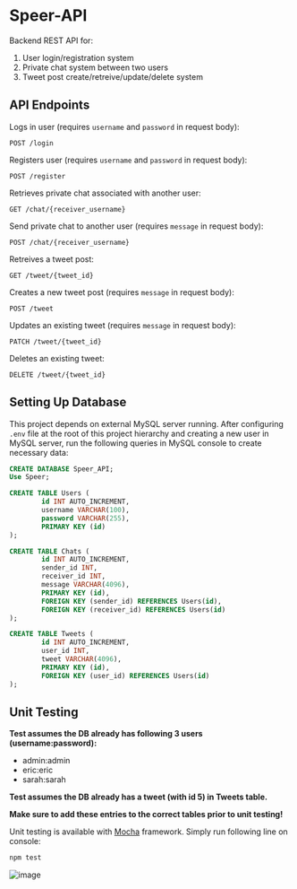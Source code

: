 # Speer-API
Backend REST API for:
1) User login/registration system
2) Private chat system between two users
3) Tweet post create/retreive/update/delete system

## API Endpoints
Logs in user (requires ``username`` and ``password`` in request body):
```HTTP
POST /login
```
Registers user (requires ``username`` and ``password`` in request body):
```HTTP
POST /register
```
Retrieves private chat associated with another user:
```HTTP
GET /chat/{receiver_username}
```
Send private chat to another user (requires ``message`` in request body):
```HTTP
POST /chat/{receiver_username}
```
Retreives a tweet post:
```HTTP
GET /tweet/{tweet_id}
```
Creates a new tweet post (requires ``message`` in request body):
```HTTP
POST /tweet
```
Updates an existing tweet (requires ``message`` in request body):
```HTTP
PATCH /tweet/{tweet_id}
```
Deletes an existing tweet:
```HTTP
DELETE /tweet/{tweet_id}
```

## Setting Up Database
This project depends on external MySQL server running. After configuring ``.env`` file at the root of this project hierarchy and creating a new user in MySQL server, run the following queries in MySQL console to create necessary data:
```SQL
CREATE DATABASE Speer_API;
Use Speer;

CREATE TABLE Users (
        id INT AUTO_INCREMENT,
        username VARCHAR(100),
        password VARCHAR(255),
        PRIMARY KEY (id)
);

CREATE TABLE Chats (
        id INT AUTO_INCREMENT,
        sender_id INT,
        receiver_id INT,
        message VARCHAR(4096),
        PRIMARY KEY (id),
        FOREIGN KEY (sender_id) REFERENCES Users(id),
        FOREIGN KEY (receiver_id) REFERENCES Users(id)
);

CREATE TABLE Tweets (
        id INT AUTO_INCREMENT,
        user_id INT,
        tweet VARCHAR(4096),
        PRIMARY KEY (id),
        FOREIGN KEY (user_id) REFERENCES Users(id)
);
```

## Unit Testing
**Test assumes the DB already has following 3 users (username:password):**
- admin:admin
- eric:eric
- sarah:sarah

**Test assumes the DB already has a tweet (with id 5) in Tweets table.**

**Make sure to add these entries to the correct tables prior to unit testing!**

Unit testing is available with [Mocha](https://mochajs.org/) framework.
Simply run following line on console:
```bash
npm test
```
![image](https://user-images.githubusercontent.com/32463233/132783975-9eb7f3e0-75f3-45d0-aa96-7d41dccef0ac.png)
